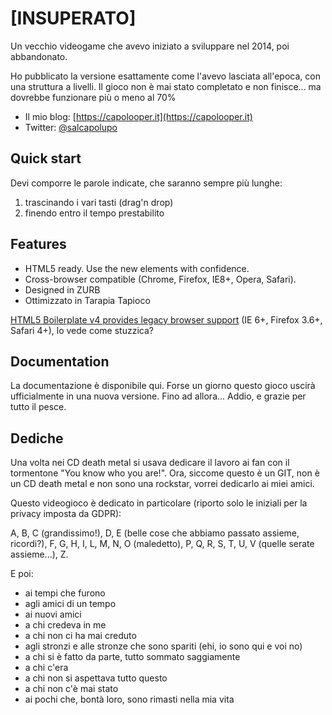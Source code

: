 # [INSUPERATO]

Un vecchio videogame che avevo iniziato a sviluppare nel 2014, poi abbandonato.

Ho pubblicato la versione esattamente come l'avevo lasciata all'epoca, con una struttura a livelli.
Il gioco non è mai stato completato e non finisce... ma dovrebbe funzionare più o meno al 70%

* Il mio blog: [https://capolooper.it](https://capolooper.it)
* Twitter: [@salcapolupo](http://twitter.com/salcapolupo)


## Quick start

Devi comporre le parole indicate, che saranno sempre più lunghe:

1. trascinando i vari tasti (drag'n drop)
2. finendo entro il tempo prestabilito


## Features

* HTML5 ready. Use the new elements with confidence.
* Cross-browser compatible (Chrome, Firefox, IE8+, Opera, Safari).
* Designed in ZURB
* Ottimizzato in Tarapia Tapioco

[HTML5 Boilerplate v4 provides legacy browser
support](https://github.com/h5bp/html5-boilerplate/tree/v4) (IE 6+, Firefox
3.6+, Safari 4+), lo vede come stuzzica?

## Documentation

La documentazione è disponibile qui.
Forse un giorno questo gioco uscirà ufficialmente in una nuova versione.
Fino ad allora... Addio, e grazie per tutto il pesce.


## Dediche

Una volta nei CD death metal si usava dedicare il lavoro ai fan con il tormentone "You know who you are!". Ora, siccome questo è un GIT, non è un CD death metal e non sono una rockstar, vorrei dedicarlo ai miei amici. 

Questo videogioco è dedicato in particolare (riporto solo le iniziali per la privacy imposta da GDPR):

A, B, C (grandissimo!), D, E (belle cose che abbiamo passato assieme, ricordi?), F, G, H, I,
L, M, N, O (maledetto), P, Q, R, S, T, U, V (quelle serate assieme...), Z.

E poi:

- ai tempi che furono
- agli amici di un tempo
- ai nuovi amici
- a chi credeva in me
- a chi non ci ha mai creduto
- agli stronzi e alle stronze che sono spariti (ehi, io sono qui e voi no)
- a chi si è fatto da parte, tutto sommato saggiamente
- a chi c'era
- a chi non si aspettava tutto questo
- a chi non c'è mai stato
- ai pochi che, bontà loro, sono rimasti nella mia vita

